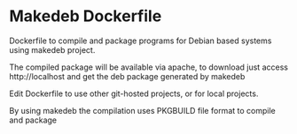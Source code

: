 # Makedeb Dockerfile


Dockerfile to compile and package programs for Debian based systems using makedeb project.

The compiled package will be available via apache, to download just access http://localhost and get the deb package generated by makedeb

Edit Dockerfile to use other git-hosted projects, or for local projects.

By using makedeb the compilation uses PKGBUILD file format to compile and package
